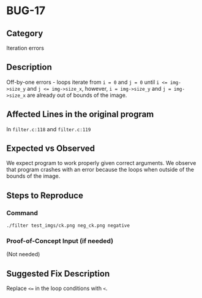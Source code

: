 # BUG-17
## Category
Iteration errors

## Description

Off-by-one errors - loops iterate from `i = 0` and `j = 0` until `i <= img->size_y` and `j <= img->size_x`, however, `i = img->size_y` and `j = img->size_x` are already out of bounds of the image.

## Affected Lines in the original program
In `filter.c:118` and `filter.c:119`

## Expected vs Observed
We expect program to work properly given correct arguments. We observe that program crashes with an error because the loops when outside of the bounds of the image.

## Steps to Reproduce

### Command

```
./filter test_imgs/ck.png neg_ck.png negative
```
### Proof-of-Concept Input (if needed)
(Not needed)

## Suggested Fix Description
Replace `<=` in the loop conditions with `<`.
